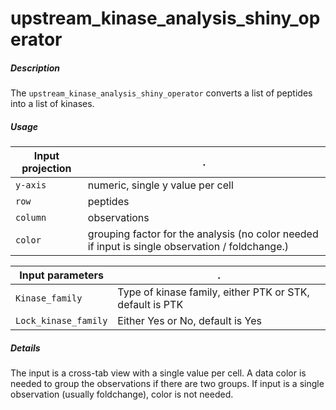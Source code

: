 # upstream_kinase_analysis_shiny_operator

##### Description

The `upstream_kinase_analysis_shiny_operator` converts a list of peptides into a list of kinases. 

##### Usage

Input projection|.
---|---
`y-axis`        | numeric, single y value per cell
`row`           | peptides
`column`| observations
`color`|grouping factor for the analysis (no color needed if input is single observation / foldchange.)


Input parameters|.
---|---
`Kinase_family`      | Type of kinase family, either PTK or STK, default is PTK
`Lock_kinase_family` | Either Yes or No, default is Yes



##### Details

The input is a cross-tab view with a single value per cell. A data color is needed to group the observations if there are two groups. If input is a single observation (usually foldchange), color is not needed.

